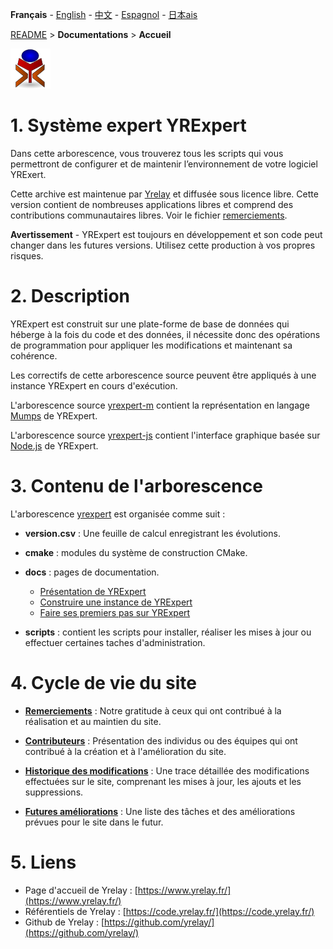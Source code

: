 **Français** - [English](../en/README.md) - [中文](../zh/README.md) - [Espagnol](../sp/README.md) - [日本ais](../ja/README.md)

[README](./README.md) > **Documentations** > **Accueil**

![yrexpert_logo.png](./yrexpert_logo.png)

# 1. Système expert YRExpert

Dans cette arborescence, vous trouverez tous les scripts qui vous permettront de configurer et de maintenir l’environnement de votre logiciel YRExert.

Cette archive est maintenue par [Yrelay](https://www.yrelay.fr/) et diffusée sous licence libre. Cette version contient de nombreuses applications libres et comprend des contributions communautaires libres. Voir le fichier [remerciements](./remerciements.md).

**Avertissement** - YRExpert est toujours en développement et son code peut changer dans les futures versions. Utilisez cette production à vos propres risques.

# 2. Description

YRExpert est construit sur une plate-forme de base de données qui héberge à la fois du code et des données, il nécessite donc des opérations de programmation pour appliquer les modifications et maintenant sa cohérence.

Les correctifs de cette arborescence source peuvent être appliqués à une instance YRExpert en cours d'exécution.

L'arborescence source [yrexpert-m](https://github.com/yrelay/yrexpert-m) contient la représentation en langage [Mumps](https://fr.wikipedia.org/wiki/MUMPS) de YRExpert.

L'arborescence source [yrexpert-js](https://github.com/yrelay/yrexpert-js) contient l'interface graphique basée sur [Node.js](https://fr.wikipedia.org/wiki/Node.js) de YRExpert.

# 3. Contenu de l'arborescence

L'arborescence [yrexpert](https://github.com/yrelay/yrexpert) est organisée comme suit :

* **version.csv** : Une feuille de calcul enregistrant les évolutions.

* **cmake** : modules du système de construction CMake.

* **docs** : pages de documentation.
  * [Présentation de YRExpert](./presentationDeYRExpert.md)
  * [Construire une instance de YRExpert](./construireUneInstance.md)
  * [Faire ses premiers pas sur YRExpert](./faireSesPremiersPas.md)


* **scripts** : contient les scripts pour installer, réaliser les mises à jour ou effectuer certaines taches d'administration.

# 4. Cycle de vie du site

* **[Remerciements](./remerciements.md)** : Notre gratitude à ceux qui ont contribué à la réalisation et au maintien du site.

* **[Contributeurs](./contributeurs.md)** : Présentation des individus ou des équipes qui ont contribué à la création et à l'amélioration du site.

* **[Historique des modifications](./modifications.md)** : Une trace détaillée des modifications effectuées sur le site, comprenant les mises à jour, les ajouts et les suppressions.

* **[Futures améliorations](./ameliorations.md)** : Une liste des tâches et des améliorations prévues pour le site dans le futur.
# 5. Liens

* Page d'accueil de Yrelay : [https://www.yrelay.fr/](https://www.yrelay.fr/)
* Référentiels de Yrelay : [https://code.yrelay.fr/](https://code.yrelay.fr/)
* Github de Yrelay : [https://github.com/yrelay/](https://github.com/yrelay/)
